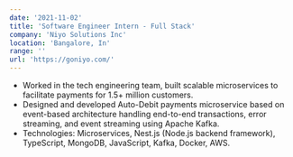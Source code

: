 ```yaml
---
date: '2021-11-02'
title: 'Software Engineer Intern - Full Stack'
company: 'Niyo Solutions Inc'
location: 'Bangalore, In'
range: ''
url: 'https://goniyo.com/'
---
```


- Worked in the tech engineering team, built scalable microservices to facilitate payments for 1.5+ million customers.
- Designed and developed Auto-Debit payments microservice based on event-based architecture handling end-to-end
  transactions, error streaming, and event streaming using Apache Kafka.
- Technologies: Microservices, Nest.js (Node.js backend framework), TypeScript, MongoDB, JavaScript, Kafka, Docker,
  AWS.
